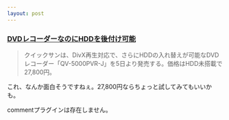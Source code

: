 ```yaml
---
layout: post
---
```

<h3><a href="http://pcweb.mycom.co.jp/news/2004/08/05/002.html">DVDレコーダーなのにHDDを後付け可能</a></h3>
<blockquote><p>クイックサンは、DivX再生対応で、さらにHDDの入れ替えが可能なDVDレコーダー「QV-5000PVR-J」を5日より発売する。価格はHDD未搭載で27,800円。</p>
</blockquote>
<p>これ、なんか面白そうですねぇ。27,800円ならちょっと試してみてもいいかも。</p>
<p><span class="error">commentプラグインは存在しません。</span> </p>
